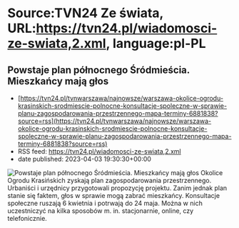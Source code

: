 # Source:TVN24 Ze świata, URL:https://tvn24.pl/wiadomosci-ze-swiata,2.xml, language:pl-PL

## Powstaje plan północnego Śródmieścia. Mieszkańcy mają głos
 - [https://tvn24.pl/tvnwarszawa/najnowsze/warszawa-okolice-ogrodu-krasinskich-srodmiescie-polnocne-konsultacje-spoleczne-w-sprawie-planu-zagospodarowania-przestrzennego-mapa-terminy-6881838?source=rss](https://tvn24.pl/tvnwarszawa/najnowsze/warszawa-okolice-ogrodu-krasinskich-srodmiescie-polnocne-konsultacje-spoleczne-w-sprawie-planu-zagospodarowania-przestrzennego-mapa-terminy-6881838?source=rss)
 - RSS feed: https://tvn24.pl/wiadomosci-ze-swiata,2.xml
 - date published: 2023-04-03 19:30:30+00:00

<img alt="Powstaje plan północnego Śródmieścia. Mieszkańcy mają głos" src="https://tvn24.pl/tvnwarszawa/najnowsze/cdn-zdjecie-74na9a-trwaja-prace-nad-miejscowym-planem-zagospodarowania-przestrzennego-okolic-ogrodu-krasinskich-6881877/alternates/LANDSCAPE_1280" />
    Okolice Ogrodu Krasińskich zyskają plan zagospodarowania przestrzennego. Urbaniści i urzędnicy przygotowali propozycję projektu. Zanim jednak plan stanie się faktem, głos w sprawie mogą zabrać mieszkańcy. Konsultacje społeczne ruszają 6 kwietnia i potrwają do 24 maja. Można w nich uczestniczyć na kilka sposobów m. in. stacjonarnie, online, czy telefonicznie.

